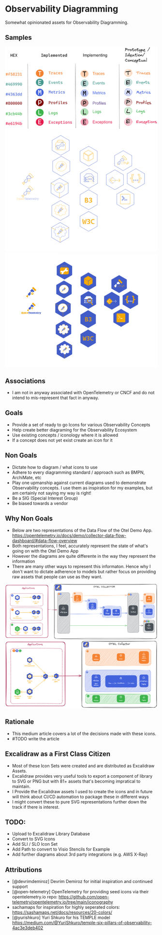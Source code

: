 # Observability Diagramming

Somewhat opinionated assets for Observability Diagramming. 

## Samples

</pre>
</pre>

<img src="./assets/excalidraw_library_temple.png">
<img src="./assets/excalidraw_library_otel_light.png">
<img src="./assets/excalidraw_library_otel_dark.png">

## Associations

* I am not in anyway associated with OpenTelemetry or CNCF and do not intend to mis-represent that fact in anyway. 

## Goals

* Provide a set of ready to go Icons for various Observability Concepts
* Help create better diagraming for the Observability Ecosystem
* Use existing concepts / iconology where it is allowed
* If a concept does not yet exist create an icon for it

## Non Goals

* Dictate how to diagram / what icons to use
* Adhere to every diagramming standard / approach such as BMPN, ArchiMate, etc
* Play one upmanship against current diagrams used to demonstrate Observability concepts. I use them as inspiration for my examples, but am certainly not saying my way is right!
* Be a SIG (Special Interest Group)
* Be biased towards a vendor

## Why Non Goals

* Below are two representations of the Data Flow of the Otel Demo App. https://opentelemetry.io/docs/demo/collector-data-flow-dashboard/#data-flow-overview 
* Both representations, I feel, accurately represent the state of what's going on with the Otel Demo App
* However the diagrams are quite differente in the way they represent the information
* There are many other ways to represent this informaton. Hence why I don't want to dictate adherence to models but rather focus on providing raw assets that people can use as they want. 

<img src="./assets/Option1.png">
<img src="./assets/Option2.png">

## Rationale

* This medium article covers a lot of the decisions made with these icons. 
* #TODO write the article

## Excalidraw as a First Class Citizen

* Most of these Icon Sets were created and are distributed as Excalidraw Assets. 
* Excalidraw provides very useful tools to export a component of library to SVG or PNG but with 81+ assets that's becoming impratical to maintain. 
* I Provide the Excalidraw assets I used to create the icons and in future will think about CI/CD automation to package these in different ways
* I might convert these to pure SVG representations further down the track if there is interest. 

## TODO:

* Upload to Excalidraw Library Database
* Convert to SVG Icons
* Add SLI / SLO Icon Set
* Add Path to convert to Visio Stencils for Example
* Add further diagrams about 3rd party integrations (e.g. AWS X-Ray)

## Attributions 

* [@devrimdemiroz] Devrim Demiroz for initial inspiration and continued support
* [@open-telemetry] OpenTelemetry for providing seed icons via their opentelemetry.io repo: https://github.com/open-telemetry/opentelemetry.io/tree/main/iconography
* sachamaps for inspiration for highly seperated colors: https://sashamaps.net/docs/resources/20-colors/
* [@yurishkuro] Yuri Shkuro for his TEMPLE model https://medium.com/@YuriShkuro/temple-six-pillars-of-observability-4ac3e3deb402



